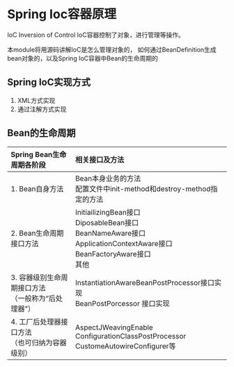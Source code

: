 # Spring Ioc容器原理
  IoC Inversion of Control
  IoC容器控制了对象，进行管理等操作。

  本module将用源码讲解IoC是怎么管理对象的，
  如何通过BeanDefinition生成bean对象的，以及Spring IoC容器中Bean的生命周期的

## Spring IoC实现方式
   1. XML方式实现
   2. 通过注解方式实现


## Bean的生命周期
| Spring Bean生命周期各阶段 | 相关接口及方法    |
|:-- |:-- |
| 1. Bean自身方法    | Bean本身业务的方法 <br />配置文件中init-method和destroy-method指定的方法 |
| 2. Bean生命周期接口方法   | InitiailizingBean接口 <br />DiposableBean接口 <br />BeanNameAware接口<br />ApplicationContextAware接口<br />BeanFactoryAware接口 <br />其他 |
| 3. 容器级别生命周期接口方法 <br />（一般称为“后处理器”） |  InstantiationAwareBeanPostProcessor接口实现 </br> BeanPostPorcessor 接口实现   |
| 4. 工厂后处理器接口方法 <br />（也可归纳为容器级别）  |  AspectJWeavingEnable</br>ConfigurationClassPostProcessor</br> CustomeAutowireConfigurer等   |